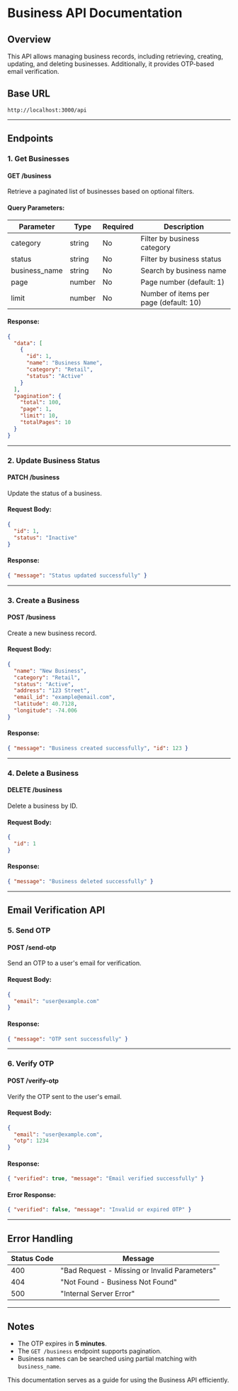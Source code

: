 # Business API Documentation

## Overview

This API allows managing business records, including retrieving, creating, updating, and deleting businesses. Additionally, it provides OTP-based email verification.

## Base URL

```
http://localhost:3000/api
```

---

## Endpoints

### 1. Get Businesses

#### **GET /business**

Retrieve a paginated list of businesses based on optional filters.

#### **Query Parameters:**

| Parameter     | Type   | Required | Description                            |
| ------------- | ------ | -------- | -------------------------------------- |
| category      | string | No       | Filter by business category            |
| status        | string | No       | Filter by business status              |
| business_name | string | No       | Search by business name                |
| page          | number | No       | Page number (default: 1)               |
| limit         | number | No       | Number of items per page (default: 10) |

#### **Response:**

```json
{
  "data": [
    {
      "id": 1,
      "name": "Business Name",
      "category": "Retail",
      "status": "Active"
    }
  ],
  "pagination": {
    "total": 100,
    "page": 1,
    "limit": 10,
    "totalPages": 10
  }
}
```

---

### 2. Update Business Status

#### **PATCH /business**

Update the status of a business.

#### **Request Body:**

```json
{
  "id": 1,
  "status": "Inactive"
}
```

#### **Response:**

```json
{ "message": "Status updated successfully" }
```

---

### 3. Create a Business

#### **POST /business**

Create a new business record.

#### **Request Body:**

```json
{
  "name": "New Business",
  "category": "Retail",
  "status": "Active",
  "address": "123 Street",
  "email_id": "example@email.com",
  "latitude": 40.7128,
  "longitude": -74.006
}
```

#### **Response:**

```json
{ "message": "Business created successfully", "id": 123 }
```

---

### 4. Delete a Business

#### **DELETE /business**

Delete a business by ID.

#### **Request Body:**

```json
{
  "id": 1
}
```

#### **Response:**

```json
{ "message": "Business deleted successfully" }
```

---

## Email Verification API

### 5. Send OTP

#### **POST /send-otp**

Send an OTP to a user's email for verification.

#### **Request Body:**

```json
{
  "email": "user@example.com"
}
```

#### **Response:**

```json
{ "message": "OTP sent successfully" }
```

---

### 6. Verify OTP

#### **POST /verify-otp**

Verify the OTP sent to the user's email.

#### **Request Body:**

```json
{
  "email": "user@example.com",
  "otp": 1234
}
```

#### **Response:**

```json
{ "verified": true, "message": "Email verified successfully" }
```

#### **Error Response:**

```json
{ "verified": false, "message": "Invalid or expired OTP" }
```

---

## Error Handling

| Status Code | Message                                       |
| ----------- | --------------------------------------------- |
| 400         | "Bad Request - Missing or Invalid Parameters" |
| 404         | "Not Found - Business Not Found"              |
| 500         | "Internal Server Error"                       |

---

## Notes

- The OTP expires in **5 minutes**.
- The `GET /business` endpoint supports pagination.
- Business names can be searched using partial matching with `business_name`.

This documentation serves as a guide for using the Business API efficiently.
